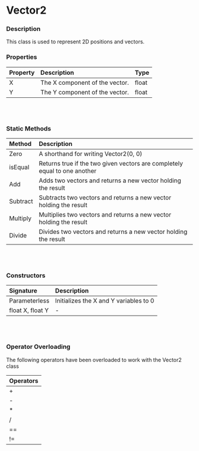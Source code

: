 # Vector2

### Description

This class is used to represent 2D positions and vectors.

### Properties
| Property     | Description | Type |
| :---        |    :----   | :---- |
| X        |    The X component of the vector. | float|
| Y     | The Y component of the vector. | float |

<br/><br/>

### Static Methods

| Method      | Description |
| :---        |    :----   |
| Zero        | A shorthand for writing Vector2(0, 0)       |
| isEqual     | Returns true if the two given vectors are completely equal to one another        |
| Add | Adds two vectors and returns a new vector holding the result |
| Subtract | Subtracts two vectors and returns a new vector holding the result|
| Multiply | Multiplies two vectors and returns a new vector holding the result|
| Divide |Divides two vectors and returns a new vector holding the result|

<br/><br/>

### Constructors
| Signature      | Description |
| :---        |    :----   |
| Parameterless | Initializes the X and Y variables to 0 |
| float X, float Y  | - |


<br/><br/>

### Operator Overloading

The following operators have been overloaded to work with the Vector2 class

| Operators |
| :---   |
| + |
| - |
| * |
| / |
| == |
| != |

